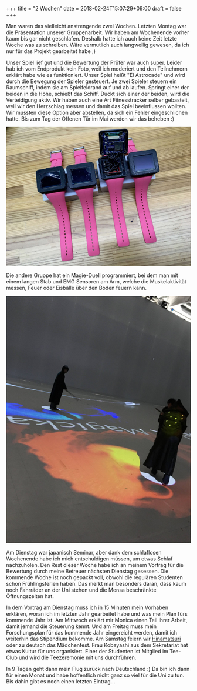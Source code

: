 +++
title = "2 Wochen"
date = 2018-02-24T15:07:29+09:00
draft = false
+++

Man waren das vielleicht anstrengende zwei Wochen. Letzten Montag war die
Präsentation unserer Gruppenarbeit. Wir haben am Wochenende vorher kaum bis gar
nicht geschlafen. Deshalb hatte ich auch keine Zeit letzte Woche was zu
schreiben. Wäre vermutlich auch langweilig gewesen, da ich nur für das Projekt
gearbeitet habe ;)

Unser Spiel lief gut und die Bewertung der Prüfer war auch super. Leider hab ich
vom Endprodukt kein Foto, weil ich moderiert und den Teilnehmern erklärt habe
wie es funktioniert. Unser Spiel heißt "El Astrocade" und wird durch die
Bewegung der Spieler gesteuert. Je zwei Spieler steuern ein Raumschiff, indem
sie am Spielfeldrand auf und ab laufen. Springt einer der beiden in die Höhe,
schießt das Schiff. Duckt sich einer der beiden, wird die Verteidigung aktiv.
Wir haben auch eine Art Fitnesstracker selber gebastelt, weil wir den Herzschlag
messen und damit das Spiel beeinflussen wollten. Wir mussten diese Option aber
abstellen, da sich ein Fehler eingeschlichen hatte. Bis zum Tag der Offenen Tür
im Mai werden wir das beheben :)

![Wearable](/img/2018_02_24/device.jpg)

Die andere Gruppe hat ein Magie-Duell programmiert, bei dem man mit einem langen
Stab und EMG Sensoren am Arm, welche die Muskelaktivität messen, Feuer oder
Eisbälle über den Boden feuern kann.

![Magicka](/img/2018_02_24/magicka.jpg)

Am Dienstag war japanisch Seminar, aber dank dem schlaflosen Wochenende habe ich
mich entschuldigen müssen, um etwas Schlaf nachzuholen. Den Rest dieser Woche
habe ich an meinem Vortrag für die Bewertung durch meine Betreuer nächsten
Dienstag gesessen. Die kommende Woche ist noch gepackt voll, obwohl die
regulären Studenten schon Frühlingsferien haben. Das merkt man besonders daran,
dass kaum noch Fahrräder an der Uni stehen und die Mensa beschränkte
Öffnungszeiten hat.

In dem Vortrag am Dienstag muss ich in 15 Minuten mein Vorhaben erklären, woran
ich im letzten Jahr gearbeitet habe und was mein Plan fürs kommende Jahr ist.
Am Mittwoch erklärt mir Monica einen Teil ihrer Arbeit, damit jemand die
Steuerung kennt. Und am Freitag muss mein Forschungsplan für das kommende Jahr
eingereicht werden, damit ich weiterhin das Stipendium bekomme. Am Samstag
feiern wir [Hinamatsuri] oder zu deutsch das Mädchenfest. Frau Kobayashi aus dem
Sekretariat hat etwas Kultur für uns organisiert. Einer der Studenten ist
Mitglied im Tee-Club und wird die Teezeremonie mit uns durchführen.

In 9 Tagen geht dann mein Flug zurück nach Deutschland :)
Da bin ich dann für einen Monat und habe hoffentlich nicht ganz so viel für die
Uni zu tun. Bis dahin gibt es noch einen letzten Eintrag...

<!--Links: -->
[Hinamatsuri]: https://de.wikipedia.org/wiki/Hina-Matsuri
